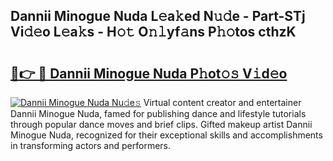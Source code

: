 ## Dannii Minogue Nuda L𝚎a𝚔ed N𝚞𝚍e - Part-STj Vi𝚍𝚎o L𝚎a𝚔s - H𝚘𝚝 O𝚗𝚕yf𝚊ns P𝚑𝚘tos cthzK

# <h2><a href="http://kfdkusd.oniu.top/?m=Dannii+Minogue+Nuda">🔗👉 🔴 Dannii Minogue Nuda P𝚑ot𝚘𝚜 V𝚒d𝚎o</a></h2>

[![Dannii Minogue Nuda Nu𝚍e𝚜](https://i.imgur.com/0qMVB7G.gif)](http://kfdkusd.oniu.top/?m=Dannii+Minogue+Nuda)
Virtual content creator and entertainer Dannii Minogue Nuda, famed for publishing dance and lifestyle tutorials through popular dance moves and brief clips. Gifted makeup artist Dannii Minogue Nuda, recognized for their exceptional skills and accomplishments in transforming actors and performers.  
